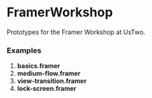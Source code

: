 # FramerWorkshop
Prototypes for the Framer Workshop at UsTwo.

### Examples


1. **basics.framer**
2. **medium-flow.framer**
3. **view-transition.framer**
4. **lock-screen.framer**
